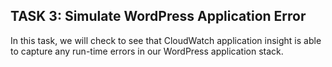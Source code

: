 ## ﻿TASK 3: Simulate WordPress Application Error

In this task, we will check to see that CloudWatch application insight is able to capture any run-time errors in our WordPress application stack.

